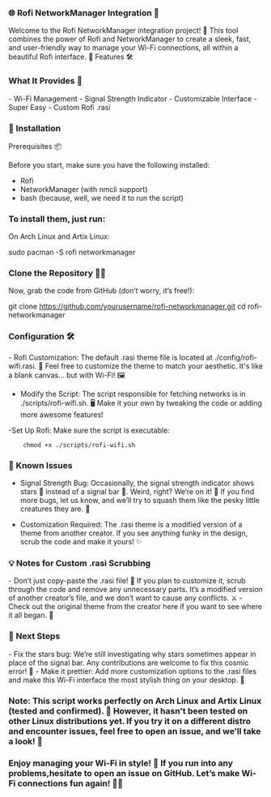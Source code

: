 ### 🌐 Rofi NetworkManager Integration 📡

Welcome to the Rofi NetworkManager integration project! 🚀 This tool combines the power of Rofi and NetworkManager to create a sleek, fast, and user-friendly way to manage your Wi-Fi connections, all within a beautiful Rofi interface. 🎉
Features 🛠️

### What It Provides 📡
<div>
- Wi-Fi Management
- Signal Strength Indicator
- Customizable Interface
- Super Easy
- Custom Rofi .rasi
</div>

### 🚀 Installation
Prerequisites 📦
<div>
Before you start, make sure you have the following installed:

- Rofi 
- NetworkManager (with nmcli support)
- bash (because, well, we need it to run the script)
</div>
  
### To install them, just run:
<div>
On Arch Linux and Artix Linux:

sudo pacman -S rofi networkmanager

</div>

### Clone the Repository 🧑‍💻

Now, grab the code from GitHub (don’t worry, it’s free!):

git clone https://github.com/yourusername/rofi-networkmanager.git
cd rofi-networkmanager

### Configuration 🛠️

<div>
- Rofi Customization:
The default .rasi theme file is located at ./config/rofi-wifi.rasi. 🎨 Feel free to customize the theme to match your aesthetic. It's like a blank canvas... but with Wi-Fi! 🖼️

- Modify the Script:
The script responsible for fetching networks is in ./scripts/rofi-wifi.sh. 🖥️ Make it your own by tweaking the code or adding more awesome features!

-Set Up Rofi:
Make sure the script is executable:

        chmod +x ./scripts/rofi-wifi.sh
</div>

### 🐞 Known Issues

- Signal Strength Bug: Occasionally, the signal strength indicator shows stars 🌟 instead of a signal bar 📶. Weird, right? We’re on it! 🔧 If you find more bugs, let us know, and we’ll try to squash them like the pesky little creatures they are. 🐜

- Customization Required: The .rasi theme is a modified version of a theme from another creator. If you see anything funky in the design, scrub the code and make it yours! ✨

### 💡 Notes for Custom .rasi Scrubbing

</div>
- Don’t just copy-paste the .rasi file! 📝 If you plan to customize it, scrub through the code and remove any unnecessary parts. It’s a modified version of another creator’s file, and we don’t want to cause any conflicts. ⚔️
- Check out the original theme from the creator here if you want to see where it all began. 🙌
</div>

### 🎯 Next Steps

<div>
- Fix the stars bug: We’re still investigating why stars sometimes appear in place of the signal bar. Any contributions are welcome to fix this cosmic error! 🌌
- Make it prettier: Add more customization options to the .rasi files and make this Wi-Fi interface the most stylish thing on your desktop. 💅
</div>

### Note: This script works perfectly on Arch Linux and Artix Linux (tested and confirmed). 🎉 However, it hasn't been tested on other Linux distributions yet. If you try it on a different distro and encounter issues, feel free to open an issue, and we’ll take a look! 🚨
### Enjoy managing your Wi-Fi in style! 🎉 If you run into any problems,hesitate to open an issue on GitHub. Let’s make Wi-Fi connections fun again! 📶😄
